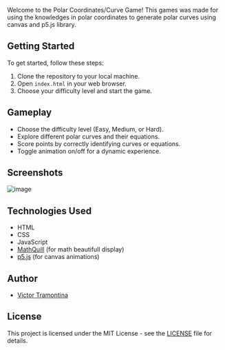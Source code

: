 Welcome to the Polar Coordinates/Curve Game! This games was made for using the knowledges in polar coordinates to generate polar curves using canvas and p5.js library.

## Getting Started

To get started, follow these steps:

1. Clone the repository to your local machine.
2. Open `index.html` in your web browser.
3. Choose your difficulty level and start the game.

## Gameplay

- Choose the difficulty level (Easy, Medium, or Hard).
- Explore different polar curves and their equations.
- Score points by correctly identifying curves or equations.
- Toggle animation on/off for a dynamic experience.

## Screenshots

![image](https://github.com/VicTramontina/coordenadas-polares/assets/108145998/c9667f8d-d0ea-4262-b4f4-d3ac993976c8)

## Technologies Used

- HTML
- CSS
- JavaScript
- [MathQuill]([https://link-to-mathquill.com](http://mathquill.com/)) (for math beautifull display)
- [p5.js]([https://link-to-p5js.com](https://p5js.org/)) (for canvas animations)

## Author

- [Victor Tramontina](https://github.com/VicTramontina)

## License

This project is licensed under the MIT License - see the [LICENSE](LICENSE) file for details.
